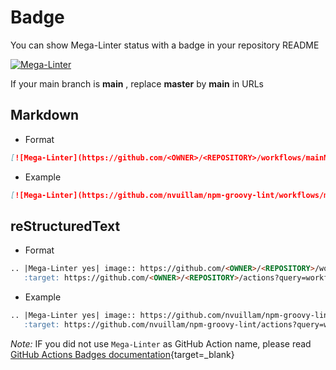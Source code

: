 <!-- markdownlint-disable MD013 -->
<!-- Generated by .automation/build.py, please do not update manually -->
<!-- badge-section-start -->

# Badge

You can show Mega-Linter status with a badge in your repository README

[![Mega-Linter](https://github.com/megalinter/megalinter/workflows/mainMega-Linter/badge.svg?branch=main)](https://github.com/megalinter/megalinter/actions?query=workflow%3AMega-Linter+branch%3Amain)

If your main branch is **main** , replace **master** by **main** in URLs

## Markdown

- Format

```markdown
[![Mega-Linter](https://github.com/<OWNER>/<REPOSITORY>/workflows/mainMega-Linter/badge.svg?branch=main)](https://github.com/<OWNER>/<REPOSITORY>/actions?query=workflow%3AMega-Linter+branch%3Amain)
```

- Example

```markdown
[![Mega-Linter](https://github.com/nvuillam/npm-groovy-lint/workflows/mainMega-Linter/badge.svg?branch=main)](https://github.com/nvuillam/npm-groovy-lint/actions?query=workflow%3AMega-Linter+branch%3Amain)
```

## reStructuredText

- Format

```markdown
.. |Mega-Linter yes| image:: https://github.com/<OWNER>/<REPOSITORY>/workflows/mainMega-Linter/badge.svg?branch=main
   :target: https://github.com/<OWNER>/<REPOSITORY>/actions?query=workflow%3AMega-Linter+branch%3Amain
```

- Example

```markdown
.. |Mega-Linter yes| image:: https://github.com/nvuillam/npm-groovy-lint/workflows/mainMega-Linter/badge.svg?branch=main
   :target: https://github.com/nvuillam/npm-groovy-lint/actions?query=workflow%3AMega-Linter+branch%3Amain
```

_Note:_ IF you did not use `Mega-Linter` as GitHub Action name, please read [GitHub Actions Badges documentation](https://docs.github.com/en/actions/configuring-and-managing-workflows/configuring-a-workflow#adding-a-workflow-status-badge-to-your-repository){target=_blank}

<!-- badge-section-end -->
